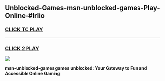 
## Unblocked-Games-msn-unblocked-games-Play-Online-#lrlio
<h3>
<a href="https://premium.freeplayer.one?title=msn-unblocked-games&ref=27F">CLICK TO PLAY</a></h3>
<hr>

<h3>
<a href="https://premium.freeplayer.one?title=msn-unblocked-games&ref=27F">CLICK 2 PLAY</a>
  
</h3>

<a href="https://premium.freeplayer.one?title=msn-unblocked-games&ref=27F"><img src="https://clearcache.store/games.png"></a>


**msn-unblocked-games games unblocked: Your Gateway to Fun and Accessible Online Gaming**
